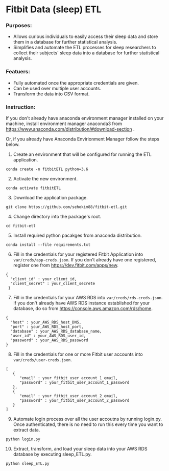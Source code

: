 # Fitbit Data (sleep) ETL


### Purposes:
- Allows curious individuals to easily access their sleep data and store them in a database for further statistical analysis.
- Simplifies and automate the ETL processes for sleep researchers to collect their subjects' sleep data into a database for further statistical analysis.


### Featuers:
- Fully automated once the appropriate credentials are given. 
- Can be used over multiple user accounts.
- Transform the data into CSV format. 


### Instruction:
If you don't already have anaconda environment manager installed on your machine,
install environment manager anaconda3 from https://www.anaconda.com/distribution/#download-section . 

Or, if you already have Anaconda Envirionment Manager follow the steps below.

1. Create an environment that will be configured for running the ETL application. 

```
conda create -n fitbitETL python=3.6
```

2. Activate the new environment.

```
conda activate fitbitETL
```

3. Download the application package.

```
git clone https://github.com/sehokim88/fitbit-etl.git 
```

4. Change directory into the package's root.

```
cd fitbit-etl 
```

5. Install required python pacakges from anaconda distribution.

```
conda install --file requirements.txt
```

6. Fill in the credentials for your registered Fitbit Application into ```var/creds/app-creds.json```.
   If you don't already have one registered, register one from https://dev.fitbit.com/apps/new. 
``` 
{
  "client_id" : your_client_id,
  "client_secret" : your_client_secrete
 }
 ```


7. Fill in the credentials for your AWS RDS into ```var/creds/rds-creds.json```. 
   If you don't already have AWS RDS instance established for your database, do so from https://console.aws.amazon.com/rds/home. 
```
{
  "host" : your_AWS_RDS_host_DNS,
  "port" : your_AWS_RDS_host_port,
  "database" : your_AWS_RDS_database_name,
  "user_id" : your_AWS_RDS_user_id,
  "password" : your_AWS_RDS_password
}
```

8. Fill in the credentials for one or more Fitbit user accounts into ```var/creds/user-creds.json```.
```
[
   {
      "email" : your_fitbit_user_account_1_email,
      "password" : your_fitbit_user_account_1_password
   },
   {
      "email" : your_fitbit_user_account_2_email,
      "password" : your_fitbit_user_account_2_password
   }
]
```
9. Automate login process over all the user accoutns by running login.py. 
   Once authenticated, there is no need to run this every time you want to extract data. 

```
python login.py 
```

10. Extract, transform, and load your sleep data into your AWS RDS database by executing sleep_ETL.py. 

```
python sleep_ETL.py
```



